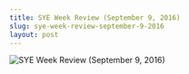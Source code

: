 ```yaml
---
title: SYE Week Review (September 9, 2016)
slug: sye-week-review-september-9-2016
layout: post
---
```


![SYE Week Review (September 9, 2016)](/file_archive/SYEWeekReview9September2016 "SYE Week Review (September 9, 2016)")
